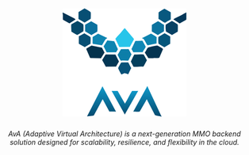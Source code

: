 <h1 align="center">
    <img src="./assets/logo.webp">
</h1>

<p align="center">
  <i align="center">AvA (Adaptive Virtual Architecture) is a next-generation MMO backend solution designed for scalability, resilience, and flexibility in the cloud.</i>
</p>
